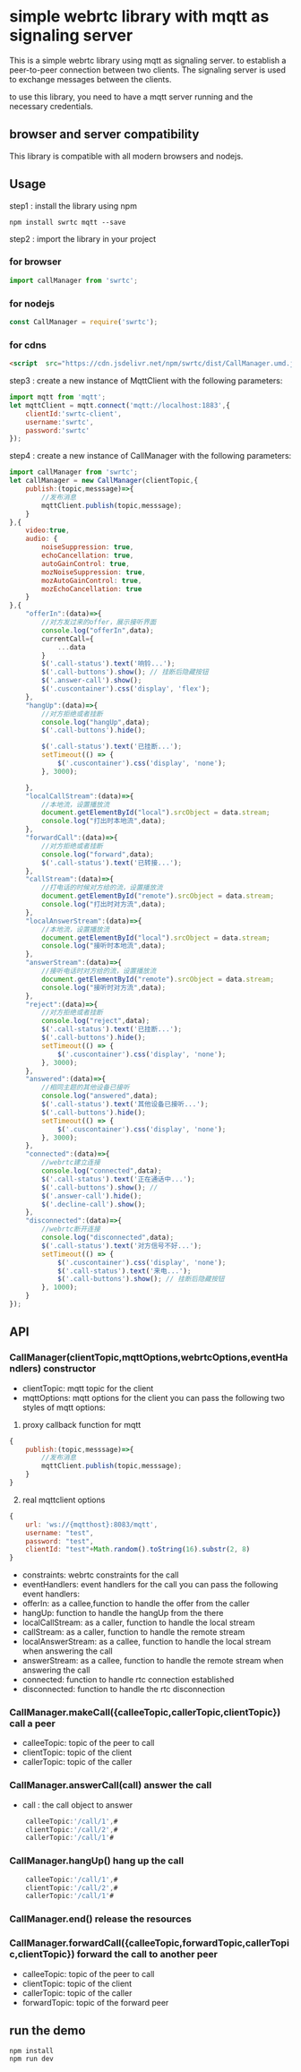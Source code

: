 # simple webrtc library with mqtt as signaling server 

This is a simple webrtc library using mqtt as signaling server. to establish a peer-to-peer connection between two clients. The signaling server is used to exchange messages between the clients.

to use this library, you need to have a mqtt server running and the necessary credentials.
## browser and server compatibility

This library is compatible with all modern browsers and nodejs.

## Usage
step1 : install the library using npm
```
npm install swrtc mqtt --save
```

step2 : import the library in your project

### for browser
```javascript
import callManager from 'swrtc';
```
### for nodejs
```javascript
const CallManager = require('swrtc');
```
### for cdns
```html
<script  src="https://cdn.jsdelivr.net/npm/swrtc/dist/CallManager.umd.js"></script>
```

step3 : create a new instance of MqttClient with the following parameters:
```javascript
import mqtt from 'mqtt';
let mqttClient = mqtt.connect('mqtt://localhost:1883',{
    clientId:'swrtc-client',
    username:'swrtc',
    password:'swrtc'
});
```


step4 : create a new instance of CallManager with the following parameters:
```javascript
import callManager from 'swrtc';
let callManager = new CallManager(clientTopic,{
    publish:(topic,messsage)=>{
        //发布消息
        mqttClient.publish(topic,messsage);
    }
},{
    video:true,
    audio: {
        noiseSuppression: true,
        echoCancellation: true,
        autoGainControl: true,
        mozNoiseSuppression: true,
        mozAutoGainControl: true,
        mozEchoCancellation: true
    }
},{
    "offerIn":(data)=>{
        //对方发过来的offer，展示接听界面
        console.log("offerIn",data);
        currentCall={
            ...data
        }
        $('.call-status').text('响铃...');
        $('.call-buttons').show(); // 挂断后隐藏按钮
        $('.answer-call').show();
        $('.cuscontainer').css('display', 'flex');
    },
    "hangUp":(data)=>{
        //对方拒绝或者挂断
        console.log("hangUp",data);
        $('.call-buttons').hide();

        $('.call-status').text('已挂断...');
        setTimeout(() => {
            $('.cuscontainer').css('display', 'none');
        }, 3000);

    },
    "localCallStream":(data)=>{
        //本地流，设置播放流
        document.getElementById("local").srcObject = data.stream;
        console.log("打出时本地流",data);
    },
    "forwardCall":(data)=>{
        //对方拒绝或者挂断
        console.log("forward",data);
        $('.call-status').text('已转接...');
    },
    "callStream":(data)=>{
        //打电话的时候对方给的流，设置播放流
        document.getElementById("remote").srcObject = data.stream;
        console.log("打出时对方流",data);
    },
    "localAnswerStream":(data)=>{
        //本地流，设置播放流
        document.getElementById("local").srcObject = data.stream;
        console.log("接听时本地流",data);
    },
    "answerStream":(data)=>{
        //接听电话时对方给的流，设置播放流
        document.getElementById("remote").srcObject = data.stream;
        console.log("接听时对方流",data);
    },
    "reject":(data)=>{
        //对方拒绝或者挂断
        console.log("reject",data);
        $('.call-status').text('已挂断...');
        $('.call-buttons').hide();
        setTimeout(() => {
            $('.cuscontainer').css('display', 'none');
        }, 3000);
    },
    "answered":(data)=>{
        //相同主题的其他设备已接听
        console.log("answered",data);
        $('.call-status').text('其他设备已接听...');
        $('.call-buttons').hide();
        setTimeout(() => {
            $('.cuscontainer').css('display', 'none');
        }, 3000);
    },
    "connected":(data)=>{
        //webrtc建立连接
        console.log("connected",data);
        $('.call-status').text('正在通话中...');
        $('.call-buttons').show(); //
        $('.answer-call').hide();
        $('.decline-call').show();
    },
    "disconnected":(data)=>{
        //webrtc断开连接
        console.log("disconnected",data);
        $('.call-status').text('对方信号不好...');
        setTimeout(() => {
            $('.cuscontainer').css('display', 'none');
            $('.call-status').text('来电...');
            $('.call-buttons').show(); // 挂断后隐藏按钮
        }, 1000);
    }
});

```

## API

### CallManager(clientTopic,mqttOptions,webrtcOptions,eventHandlers) constructor

- clientTopic: mqtt topic for the client
- mqttOptions: mqtt options for the client
you can pass the following two styles of mqtt options:
1. proxy callback function for mqtt
```javascript
{
    publish:(topic,messsage)=>{
        //发布消息
        mqttClient.publish(topic,messsage);
    }
}
```
2. real mqttclient options
```javascript
{
    url: 'ws://{mqtthost}:8083/mqtt',
    username: "test",
    password: "test",
    clientId: "test"+Math.random().toString(16).substr(2, 8)
}
```
- constraints: webrtc constraints for the call
- eventHandlers: event handlers for the call
you can pass the following event handlers:
- offerIn: as a callee,function to handle the offer from the caller
- hangUp: function to handle the hangUp from the there
- localCallStream: as a caller, function to handle the local stream
- callStream: as a caller, function to handle the remote stream
- localAnswerStream: as a callee, function to handle the local stream when answering the call
- answerStream: as a callee, function to handle the remote stream when answering the call
- connected: function to handle rtc connection established
- disconnected: function to handle the rtc  disconnection


### CallManager.makeCall({calleeTopic,callerTopic,clientTopic}) call a peer

- calleeTopic:  topic of the peer to call
- clientTopic:  topic of the client
- callerTopic:  topic of the caller

### CallManager.answerCall(call) answer the call
- call : the call object to answer
```javascript
    calleeTopic:'/call/1',# 
    clientTopic:'/call/2',#
    callerTopic:'/call/1'#
```
### CallManager.hangUp() hang up the call
```javascript
    calleeTopic:'/call/1',# 
    clientTopic:'/call/2',#
    callerTopic:'/call/1'#
```
### CallManager.end() release the resources

### CallManager.forwardCall({calleeTopic,forwardTopic,callerTopic,clientTopic}) forward the call to another peer
- calleeTopic:  topic of the peer to call
- clientTopic:  topic of the client
- callerTopic:  topic of the caller
- forwardTopic:  topic of the forward peer

## run the demo
```shell
npm install
npm run dev
```

